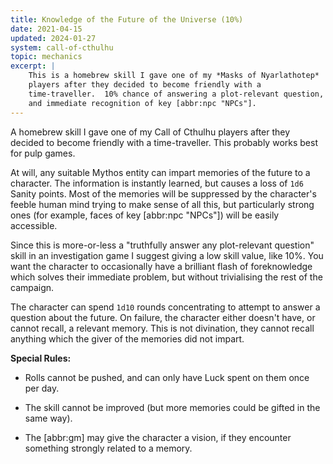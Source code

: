 ```yaml
---
title: Knowledge of the Future of the Universe (10%)
date: 2021-04-15
updated: 2024-01-27
system: call-of-cthulhu
topic: mechanics
excerpt: |
    This is a homebrew skill I gave one of my *Masks of Nyarlathotep*
    players after they decided to become friendly with a
    time-traveller.  10% chance of answering a plot-relevant question,
    and immediate recognition of key [abbr:npc "NPCs"].
---
```


A homebrew skill I gave one of my Call of Cthulhu players after they decided to
become friendly with a time-traveller.  This probably works best for pulp games.

At will, any suitable Mythos entity can impart memories of the future
to a character.  The information is instantly learned, but causes a
loss of `1d6` Sanity points.  Most of the
memories will be suppressed by the character's feeble human mind
trying to make sense of all this, but particularly strong ones (for
example, faces of key [abbr:npc "NPCs"]) will be easily accessible.

Since this is more-or-less a "truthfully answer any plot-relevant
question" skill in an investigation game I suggest giving a low skill
value, like 10%.  You want the character to occasionally have a
brilliant flash of foreknowledge which solves their immediate problem,
but without trivialising the rest of the campaign.

The character can spend `1d10` rounds
concentrating to attempt to answer a question about the future.  On
failure, the character either doesn't have, or cannot recall, a
relevant memory.  This is not divination, they cannot recall anything
which the giver of the memories did not impart.

**Special Rules:**

- Rolls cannot be pushed, and can only have Luck spent on them once
  per day.

- The skill cannot be improved (but more memories could be gifted in
  the same way).

- The [abbr:gm] may give the character a vision, if they encounter
  something strongly related to a memory.
